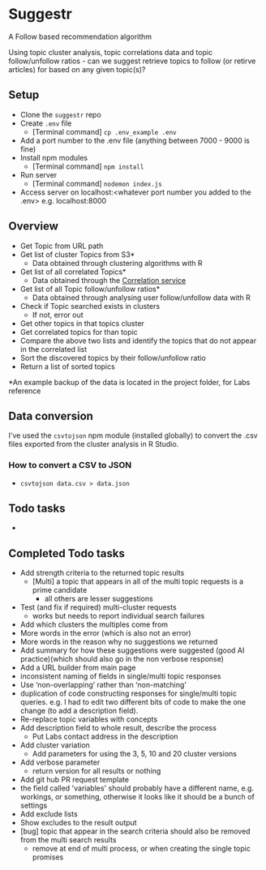# Suggestr

A Follow based recommendation algorithm

Using topic cluster analysis, topic correlations data and topic follow/unfollow ratios - can we suggest retrieve topics to follow (or retirve articles) for based on any given topic(s)?

## Setup

-   Clone the `suggestr` repo
-   Create `.env` file
    -   [Terminal command] `cp .env_example .env`
-   Add a port number to the .env file (anything between 7000 - 9000 is fine)
-   Install npm modules
    -   [Terminal command] `npm install`
-   Run server
    -   [Terminal command] `nodemon index.js`
-   Access server on localhost:<whatever port number you added to the .env> e.g. localhost:8000

## Overview

-   Get Topic from URL path
-   Get list of cluster Topics from S3\*
    -   Data obtained through clustering algorithms with R
-   Get list of all correlated Topics\*
    -   Data obtained through the [Correlation service](http://ftlabs-correlations-topics.herokuapp.com/allCoocs)
-   Get list of all Topic follow/unfollow ratios\*
    -   Data obtained through analysing user follow/unfollow data with R
-   Check if Topic searched exists in clusters
    -   If not, error out
-   Get other topics in that topics cluster
-   Get correlated topics for than topic
-   Compare the above two lists and identify the topics that do not appear in the correlated list
-   Sort the discovered topics by their follow/unfollow ratio
-   Return a list of sorted topics

\*An example backup of the data is located in the project folder, for Labs reference

## Data conversion

I've used the `csvtojson` npm module (installed globally) to convert the .csv files exported from the cluster analysis in R Studio.

### How to convert a CSV to JSON

-   `csvtojson data.csv > data.json`

## Todo tasks

-

## Completed Todo tasks

-   Add strength criteria to the returned topic results
    -   [Multi] a topic that appears in all of the multi topic requests is a prime candidate
        -   all others are lesser suggestions
-   Test (and fix if required) multi-cluster requests
    -   works but needs to report individual search failures
-   Add which clusters the multiples come from
-   More words in the error (which is also not an error)
-   More words in the reason why no suggestions we returned
-   Add summary for how these suggestions were suggested (good AI practice)(which should also go in the non verbose response)
-   Add a URL builder from main page
-   inconsistent naming of fields in single/multi topic responses
-   Use ‘non-overlapping’ rather than ‘non-matching’
-   duplication of code constructing responses for single/multi topic queries. e.g. I had to edit two different bits of code to make the one change (to add a description field).
-   Re-replace topic variables with concepts
-   Add description field to whole result, describe the process
    -   Put Labs contact address in the description
-   Add cluster variation
    -   Add parameters for using the 3, 5, 10 and 20 cluster versions
-   Add verbose parameter
    -   return version for all results or nothing
-   Add git hub PR request template
-   the field called 'variables' should probably have a different name, e.g. workings, or something, otherwise it looks like it should be a bunch of settings
-   Add exclude lists
-   Show excludes to the result output
-   [bug] topic that appear in the search criteria should also be removed from the multi search results
    -   remove at end of multi process, or when creating the single topic promises
